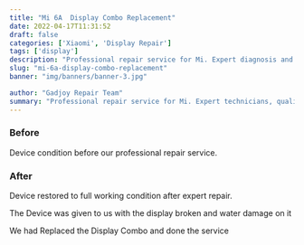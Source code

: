 ```yaml
---
title: "Mi 6A  Display Combo Replacement"
date: 2022-04-17T11:31:52
draft: false
categories: ['Xiaomi', 'Display Repair']
tags: ['display']
description: "Professional repair service for Mi. Expert diagnosis and quality repairs in Bangalore."
slug: "mi-6a-display-combo-replacement"
banner: "img/banners/banner-3.jpg"

author: "Gadjoy Repair Team"
summary: "Professional repair service for Mi. Expert technicians, quality parts, warranty included."
---
```


### Before

Device condition before our professional repair service.

### After

Device restored to full working condition after expert repair.

The Device was given to us with the display broken and water damage on it

We had Replaced the Display Combo and done the service